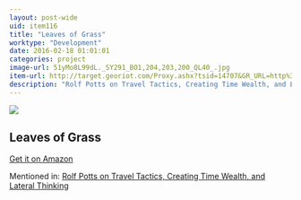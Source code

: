 ```yaml
---
layout: post-wide
uid: item116
title: "Leaves of Grass"
worktype: "Development"
date: 2016-02-18 01:01:01
categories: project
image-url: 51yMo8L99dL._SY291_BO1,204,203,200_QL40_.jpg
item-url: http://target.georiot.com/Proxy.ashx?tsid=14707&GR_URL=http%3A%2F%2Fwww.amazon.com%2FLeaves-Grass-Walt-Whitman%2Fdp%2F1934451525%2F
description: "Rolf Potts on Travel Tactics, Creating Time Wealth, and Lateral Thinking"
---
```

<a href="http://target.georiot.com/Proxy.ashx?tsid=14707&GR_URL=http%3A%2F%2Fwww.amazon.com%2FLeaves-Grass-Walt-Whitman%2Fdp%2F1934451525%2F" target="blank"><img src="../../../../img/thumbs/51yMo8L99dL._SY291_BO1,204,203,200_QL40_.jpg" class="prod-img"></a>
<h2>Leaves of Grass</h2>
<p><a href="http://target.georiot.com/Proxy.ashx?tsid=14707&GR_URL=http%3A%2F%2Fwww.amazon.com%2FLeaves-Grass-Walt-Whitman%2Fdp%2F1934451525%2F" target="blank">Get it on Amazon</a><p>
<p>Mentioned in: <a href="http://fourhourworkweek.com/2014/11/04/rolf-potts/" target="blank">Rolf Potts on Travel Tactics, Creating Time Wealth, and Lateral Thinking</a></p>

